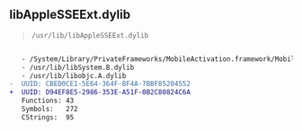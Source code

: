 ## libAppleSSEExt.dylib

> `/usr/lib/libAppleSSEExt.dylib`

```diff

   - /System/Library/PrivateFrameworks/MobileActivation.framework/MobileActivation
   - /usr/lib/libSystem.B.dylib
   - /usr/lib/libobjc.A.dylib
-  UUID: CBED0CE1-5E64-364F-BF4A-7BBF85204552
+  UUID: D94EF8E5-2986-353E-A51F-0B2C80824C6A
   Functions: 43
   Symbols:   272
   CStrings:  95

```
